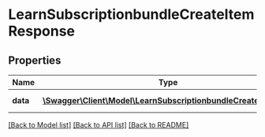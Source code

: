 # LearnSubscriptionbundleCreateItemResponse

## Properties
Name | Type | Description | Notes
------------ | ------------- | ------------- | -------------
**data** | [**\Swagger\Client\Model\LearnSubscriptionbundleCreateItemData**](LearnSubscriptionbundleCreateItemData.md) | ID of new record | 

[[Back to Model list]](../README.md#documentation-for-models) [[Back to API list]](../README.md#documentation-for-api-endpoints) [[Back to README]](../README.md)


